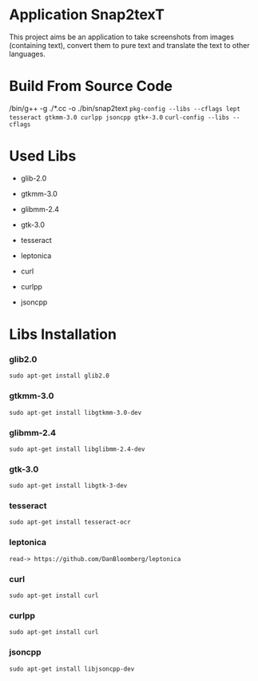 # Application Snap2texT

This project aims be an application to take screenshots from images (containing text), convert them to pure text and translate the text to other languages.



# Build From Source Code

/bin/g++ -g ./*.cc -o ./bin/snap2text `pkg-config --libs --cflags lept tesseract gtkmm-3.0 curlpp jsoncpp gtk+-3.0` `curl-config --libs --cflags`



# Used Libs

- glib-2.0

- gtkmm-3.0

- glibmm-2.4

- gtk-3.0

- tesseract

- leptonica

- curl

- curlpp

- jsoncpp



# Libs Installation

### glib2.0

```
sudo apt-get install glib2.0
```

### gtkmm-3.0

```
sudo apt-get install libgtkmm-3.0-dev
```

### glibmm-2.4

```
sudo apt-get install libglibmm-2.4-dev
```

### gtk-3.0

```
sudo apt-get install libgtk-3-dev
```

### tesseract

```
sudo apt-get install tesseract-ocr
```

### leptonica

```
read-> https://github.com/DanBloomberg/leptonica
```

### curl

```
sudo apt-get install curl
```

### curlpp

```
sudo apt-get install curl
```

### jsoncpp

```
sudo apt-get install libjsoncpp-dev 
```

